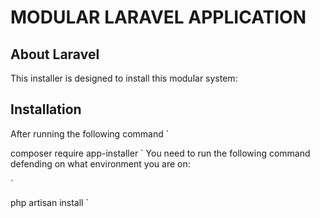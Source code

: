# MODULAR LARAVEL APPLICATION

## About Laravel

This installer is designed to install this modular system:

## Installation
After running the following command
`

composer require app-installer
`
You need to run the following command defending on what environment you are on:

`

php artisan install
`
